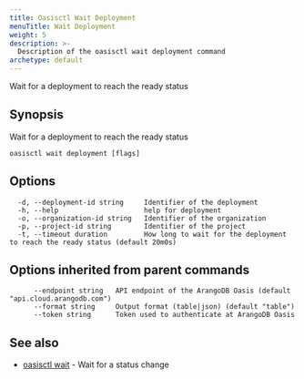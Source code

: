 ```yaml
---
title: Oasisctl Wait Deployment
menuTitle: Wait Deployment
weight: 5
description: >-
  Description of the oasisctl wait deployment command
archetype: default
---
```

Wait for a deployment to reach the ready status

## Synopsis

Wait for a deployment to reach the ready status

```
oasisctl wait deployment [flags]
```

## Options

```
  -d, --deployment-id string     Identifier of the deployment
  -h, --help                     help for deployment
  -o, --organization-id string   Identifier of the organization
  -p, --project-id string        Identifier of the project
  -t, --timeout duration         How long to wait for the deployment to reach the ready status (default 20m0s)
```

## Options inherited from parent commands

```
      --endpoint string   API endpoint of the ArangoDB Oasis (default "api.cloud.arangodb.com")
      --format string     Output format (table|json) (default "table")
      --token string      Token used to authenticate at ArangoDB Oasis
```

## See also

* [oasisctl wait](_index.md)	 - Wait for a status change

